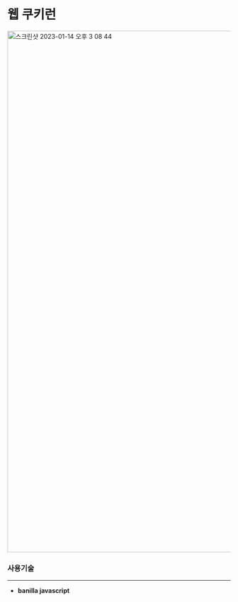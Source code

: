 # 웹 쿠키런

<img width="1178" alt="스크린샷 2023-01-14 오후 3 08 44" src="https://user-images.githubusercontent.com/107898063/212458533-d26c4952-6dc3-44be-ae00-85c73984501d.png">
<br/>

### 사용기술
-----------------------

- **banilla javascript**
